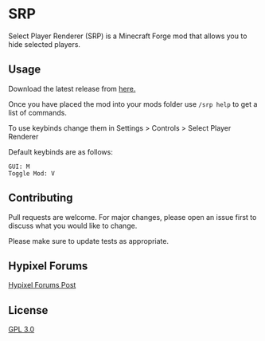 # SRP
Select Player Renderer (SRP) is a Minecraft Forge mod that allows you to hide selected players.

## Usage
Download the latest release from [here.](https://github.com/ItsSyfe/SRP/releases/latest)

Once you have placed the mod into your mods folder use ``/srp help`` to get a list of commands.

To use keybinds change them in Settings > Controls > Select Player Renderer

Default keybinds are as follows:

```
GUI: M
Toggle Mod: V
```


## Contributing
Pull requests are welcome. For major changes, please open an issue first to discuss what you would like to change.

Please make sure to update tests as appropriate.

## Hypixel Forums
[Hypixel Forums Post](https://hypixel.net/threads/select-rendered-player-srp-hypixel-mod-release.3376556)

## License
[GPL 3.0](https://choosealicense.com/licenses/gpl-3.0/)
